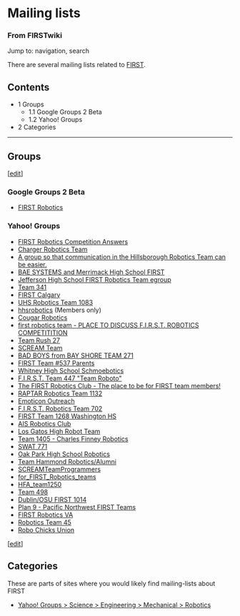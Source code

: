 # Mailing lists

### From FIRSTwiki

Jump to: navigation, search

There are several mailing lists related to [FIRST](/index.php/FIRST "FIRST" ).

  

## Contents

  * 1 Groups
    * 1.1 Google Groups 2 Beta
    * 1.2 Yahoo! Groups
  * 2 Categories  
---  
  

## Groups

[[edit](/index.php?title=Mailing_lists&action=edit&section=2 "Edit section:
Google Groups 2 Beta" )]

### Google Groups 2 Beta

  * [FIRST Robotics](http://groups-beta.google.com/group/FIRST-Robotics "http://groups-beta.google.com/group/FIRST-Robotics" )


### Yahoo! Groups

  * [FIRST Robotics Competition Answers](http://groups.yahoo.com/group/FRCtech2002/ "http://groups.yahoo.com/group/FRCtech2002/" )
  * [Charger Robotics Team](http://groups.yahoo.com/group/Team537/ "http://groups.yahoo.com/group/Team537/" )
  * [A group so that communication in the Hillsborough Robotics Team can be easier.](http://groups.yahoo.com/group/roboraiders/ "http://groups.yahoo.com/group/roboraiders/" )
  * [BAE SYSTEMS and Merrimack High School FIRST](http://groups.yahoo.com/group/mhsfirst/ "http://groups.yahoo.com/group/mhsfirst/" )
  * [Jefferson High School FIRST Robotics Team egroup](http://groups.yahoo.com/group/jhsrobotics/ "http://groups.yahoo.com/group/jhsrobotics/" )
  * [Team 341](http://groups.yahoo.com/group/team341/ "http://groups.yahoo.com/group/team341/" )
  * [FIRST Calgary](http://groups.yahoo.com/group/FIRSTCALGARY/ "http://groups.yahoo.com/group/FIRSTCALGARY/" )
  * [UHS Robotics Team 1083](http://groups.yahoo.com/group/uhsrobotics1083/ "http://groups.yahoo.com/group/uhsrobotics1083/" )
  * [hhsrobotics](http://groups.yahoo.com/group/hhsrobotics/ "http://groups.yahoo.com/group/hhsrobotics/" ) (Members only) 
  * [Cougar Robotics](http://groups.yahoo.com/group/cougarrobotics/ "http://groups.yahoo.com/group/cougarrobotics/" )
  * [first robotics team - PLACE TO DISCUSS F.I.R.S.T. ROBOTICS COMPETITITION](http://groups.yahoo.com/group/firstroboticsteam/ "http://groups.yahoo.com/group/firstroboticsteam/" )
  * [Team Rush 27](http://groups.yahoo.com/group/Rush27/ "http://groups.yahoo.com/group/Rush27/" )
  * [SCREAM Team](http://groups.yahoo.com/group/FordSCREAMteam/ "http://groups.yahoo.com/group/FordSCREAMteam/" )
  * [BAD BOYS from BAY SHORE TEAM 271](http://groups.yahoo.com/group/badboyst271/ "http://groups.yahoo.com/group/badboyst271/" )
  * [FIRST Team #537 Parents](http://groups.yahoo.com/group/Team537Parents/ "http://groups.yahoo.com/group/Team537Parents/" )
  * [Whitney High School Schmoebotics](http://groups.yahoo.com/group/schmoebotics/ "http://groups.yahoo.com/group/schmoebotics/" )
  * [F.I.R.S.T. Team 447 "Team Roboto"](http://groups.yahoo.com/group/roboto447/ "http://groups.yahoo.com/group/roboto447/" )
  * [The FIRST Robotics Club - The place to be for FIRST team members!](http://groups.yahoo.com/group/thefirstroboticsclub/ "http://groups.yahoo.com/group/thefirstroboticsclub/" )
  * [RAPTAR Robotics Team 1132](http://groups.yahoo.com/group/teamraptar/ "http://groups.yahoo.com/group/teamraptar/" )
  * [Emoticon Outreach](http://groups.yahoo.com/group/emoticon-outreach/ "http://groups.yahoo.com/group/emoticon-outreach/" )
  * [F.I.R.S.T. Robotics Team 702](http://groups.yahoo.com/group/BagelBytes/ "http://groups.yahoo.com/group/BagelBytes/" )
  * [FIRST Team 1268 Washington HS](http://groups.yahoo.com/group/Team1268/ "http://groups.yahoo.com/group/Team1268/" )
  * [AIS Robotics Club](http://groups.yahoo.com/group/AISRoboticsClub/ "http://groups.yahoo.com/group/AISRoboticsClub/" )
  * [Los Gatos High Robot Team](http://groups.yahoo.com/group/lghsrobot/ "http://groups.yahoo.com/group/lghsrobot/" )
  * [Team 1405 - Charles Finney Robotics](http://groups.yahoo.com/group/team1405/ "http://groups.yahoo.com/group/team1405/" )
  * [SWAT 771](http://groups.yahoo.com/group/SWAT_robotics/ "http://groups.yahoo.com/group/SWAT_robotics/" )
  * [Oak Park High School Robotics](http://groups.yahoo.com/group/oakparkrobotics/ "http://groups.yahoo.com/group/oakparkrobotics/" )
  * [Team Hammond Robotics/Alumni](http://groups.yahoo.com/group/hammondgeeks/ "http://groups.yahoo.com/group/hammondgeeks/" )
  * [SCREAMTeamProgrammers](http://groups.yahoo.com/group/1037Programmers/ "http://groups.yahoo.com/group/1037Programmers/" )
  * [for_FIRST_Robotics_teams](http://groups.yahoo.com/group/first_robotics_teams_group/ "http://groups.yahoo.com/group/first_robotics_teams_group/" )
  * [HFA_team1250](http://groups.yahoo.com/group/team1250/ "http://groups.yahoo.com/group/team1250/" )
  * [Team 498](http://groups.yahoo.com/group/cactusrobotics/ "http://groups.yahoo.com/group/cactusrobotics/" )
  * [Dublin/OSU FIRST 1014](http://groups.yahoo.com/group/FIRST1014/ "http://groups.yahoo.com/group/FIRST1014/" )
  * [Plan 9 - Pacific Northwest FIRST Teams](http://groups.yahoo.com/group/plan9_first/ "http://groups.yahoo.com/group/plan9_first/" )
  * [FIRST Robotics VA](http://groups.yahoo.com/group/firstroboticsva/ "http://groups.yahoo.com/group/firstroboticsva/" )
  * [Robotics Team 45](http://groups.yahoo.com/group/technokats/ "http://groups.yahoo.com/group/technokats/" )
  * [Robo Chicks Union](http://groups.yahoo.com/group/FIRSTRCU/ "http://groups.yahoo.com/group/FIRSTRCU/" )

[[edit](/index.php?title=Mailing_lists&action=edit&section=4 "Edit section:
Categories" )]

## Categories

These are parts of sites where you would likely find mailing-lists about FIRST

  * [Yahoo! Groups > Science > Engineering > Mechanical > Robotics](http://dir.groups.yahoo.com/dir/Science/Engineering/Mechanical/Robotics "http://dir.groups.yahoo.com/dir/Science/Engineering/Mechanical/Robotics" )

